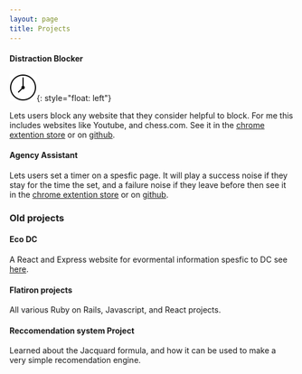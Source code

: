 ```yaml
---
layout: page
title: Projects
---
```


#### Distraction Blocker 

![image](../img/icon-48.png){: style="float: left"}
<!-- <img src="../img/icon-48.png" alt="Italian Trulli"> -->

Lets users block any website that they consider helpful to block. For me this includes websites like Youtube, and chess.com.  See it in the [chrome extention store](https://chromewebstore.google.com/detail/distraction-blocker/gigiekecpijokpijbabheahcnpfchhga?hl=en&authuser=0) or on [github](https://github.com/milobravman/Focus-timer/tree/main/Publishing/Chrome-distraction-blocker).


#### Agency Assistant
Lets users set a timer on a spesfic page. It will play a success noise if they stay for the time the set, and a failure noise if they leave before then see it in the [chrome extention store](https://chromewebstore.google.com/detail/agency-assistant/pbcoffnbffloddpmembnpojpngdpgcbo?hl=en&authuser=0) or on [github](https://github.com/milobravman/Focus-timer/tree/main/Old/agencyAssistant1.2).


### Old projects

#### Eco DC



A React and Express website for evormental information spesfic to DC see [here](https://milobravman.github.io/EcoDC/).

#### Flatiron projects 

All various Ruby on Rails, Javascript, and React projects.

#### Reccomendation system Project

Learned about the Jacquard formula, and how it can be used to make a very simple recomendation engine.